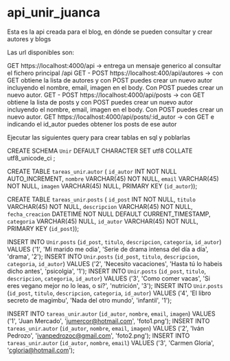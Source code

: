 # api_unir_juanca
Esta es la api creada para el blog, en dónde se pueden consultar y crear autores y blogs

Las url disponibles son:

GET https://localhost:4000/api        -> entrega un mensaje generico al consultar el fichero principal /api
GET - POST https://localhost:400/api/autores  -> con GET obtiene la lista de autores y con POST puedes crear un nuevo autor incluyendo el nombre, email, imagen en el body. Con POST puedes crear un nuevo autor.
GET - POST https://localhost:4000/api/posts   -> con GET obtiene la lista de posts y con POST puedes crear un nuevo autor incluyendo el nombre, email, imagen en el body. Con POST puedes crear un nuevo autor.
GET https://localhost:4000/api/posts/:id_autor    -> con GET e indicando el id_autor puedes obtener los posts de ese autor

Ejecutar las siguientes query para crear tablas en sql y poblarlas

CREATE SCHEMA `Unir` DEFAULT CHARACTER SET utf8 COLLATE utf8_unicode_ci ;


CREATE TABLE `tareas_unir`.`autor` (
  `id_autor` INT NOT NULL AUTO_INCREMENT,
  `nombre` VARCHAR(45) NOT NULL,
  `email` VARCHAR(45) NOT NULL,
  `imagen` VARCHAR(45) NULL,
  PRIMARY KEY (`id_autor`));



CREATE TABLE `tareas_unir`.`posts` (
  `id_post` INT NOT NULL,
  `titulo` VARCHAR(45) NOT NULL,
  `descripcion` VARCHAR(45) NOT NULL,
  `fecha_creacion` DATETIME NOT NULL DEFAULT CURRENT_TIMESTAMP,
  `categoria` VARCHAR(45) NULL,
  `id_autor` VARCHAR(45) NOT NULL,
  PRIMARY KEY (`id_post`));

INSERT INTO `Unir`.`posts` (`id_post`, `titulo`, `descripcion`, `categoria`, `id_autor`) VALUES ('1', 'Mi marido me odia', 'Serie de drama intensa del día a día', 'drama', '2');
INSERT INTO `Unir`.`posts` (`id_post`, `titulo`, `descripcion`, `categoria`, `id_autor`) VALUES ('2', 'Necesito vacaciones', 'Hasta tú lo habeis dicho antes', 'psicolgia', '1');
INSERT INTO `Unir`.`posts` (`id_post`, `titulo`, `descripcion`, `categoria`, `id_autor`) VALUES ('3', 'Como comer vacas', 'Si eres vegano mejor no lo leas, o si?', 'nutrición', '3');
INSERT INTO `Unir`.`posts` (`id_post`, `titulo`, `descripcion`, `categoria`, `id_autor`) VALUES ('4', 'El libro secreto de magimbu', 'Nada del otro mundo', 'infantil', '1');



INSERT INTO `tareas_unir`.`autor` (`id_autor`, `nombre`, `email`, `imagen`) VALUES ('1', 'Juan Mercado', 'jumercor@hotmail.com', 'foto1.png');
INSERT INTO `tareas_unir`.`autor` (`id_autor`, `nombre`, `email`, `imagen`) VALUES ('2', 'Iván Pedrozo', 'ivanpedrozoc@gmail.com', 'foto2.png');
INSERT INTO `tareas_unir`.`autor` (`id_autor`, `nombre`, `email`) VALUES ('3', 'Carmen Gloria', 'cgloria@hotmail.com');
